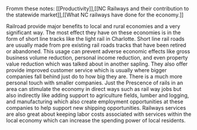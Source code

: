 Fromm these notes: [[Productivity]],[[NC Railways and their contribution to the statewide market]],[[What NC railways have done for the economy.]]

Railroad provide major benefits to local and rural economies and a very significant way. The most effect they have on these economies is in the form of short line tracks like the light rail in Charlotte. Short line rail roads are usually made from pre existing rail roads tracks that have been retired or abandoned. This usage can prevent adverse economic effects like gross business volume reduction, personal income reduction, and even property value reduction which was talked about in another sapling. They also offer provide improved customer service which is usually where bigger companies fall behind just do to how big they are. There is a much more personal touch with smaller companies. Just the Prescence of rails in an area can stimulate the economy in direct ways such as rail way jobs but also indirectly like adding support to agriculture fields, lumber and logging, and manufacturing which also create employment opportunities at these companies to help support new shipping opportunities. Railways services are also great about  keeping labor costs associated with services within the local economy which can increase the spending power of local residents.

